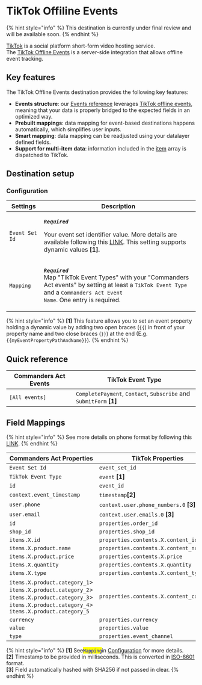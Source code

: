 # TikTok Offiline Events

{% hint style="info" %}
This destination is currently under final review and will be available soon.
{% endhint %}

[TikTok](https://www.tiktok.com/) is a social platform short-form video hosting service.\
The [TikTok Offline Events](https://ads.tiktok.com/marketing\_api/docs?id=1758428013689857) is a server-side integration that allows offline event tracking.

## Key features

The TikTok Offline Events destination provides the following key features:

* **Events structure**: our [Events reference](https://community.commandersact.com/platform-x/developers/tracking/events-reference) leverages [TikTok offline events](https://ads.tiktok.com/marketing\_api/docs?id=1758428013689857), meaning that your data is properly bridged to the expected fields in an optimized way.
* **Prebuilt mappings**: data mapping for event-based destinations happens automatically, which simplifies user inputs.
* **Smart mapping**: data mapping can be readjusted using your datalayer defined fields.
* **Support for multi-item data**: information included in the [item](https://community.commandersact.com/platform-x/developers/tracking/events-reference#item) array is dispatched to TikTok.

## Destination setup

### Configuration

| Settings       | Description                                                                                                                                                                                                                                                                          |
| -------------- | ------------------------------------------------------------------------------------------------------------------------------------------------------------------------------------------------------------------------------------------------------------------------------------ |
| `Event Set Id` | <p><em><strong><code>Required</code></strong></em></p><p>Your event set identifier value. More details are available following this <a href="https://ads.tiktok.com/marketing_api/docs?id=1758428013689857">LINK</a>. This setting supports dynamic values <strong>[1].</strong></p> |
| `Mapping`      | <p><em><strong><code>Required</code></strong></em><br>Map "TikTok Event Types" with your "Commanders Act events" by setting at least a <code>TikTok Event Type</code> and a <code>Commanders Act Event Name</code>. One entry is required.</p>                                       |

{% hint style="info" %}
**\[1]** This feature allows you to set an event property holding a dynamic value by adding two open braces (`{{`) in front of your property name and two close braces (`}}`) at the end (E.g. `{{myEventPropertyPathAndName}}`).
{% endhint %}

## Quick reference

| Commanders Act Events | TikTok Event Type                                                   |
| --------------------- | ------------------------------------------------------------------- |
| `[All events]`        | `CompletePayment`, `Contact`, `Subscribe` and `SubmitForm` **\[1]** |

## Field Mappings

{% hint style="info" %}
See more details on phone format by following this [LINK](https://ads.tiktok.com/gateway/docs/index?identify\_key=c0138ffadd90a955c1f0670a56fe348d1d40680b3c89461e09f78ed26785164b\&language=ENGLISH\&doc\_id=1758428013689857#item-link-User%20context%20object%20parameters).
{% endhint %}

<table><thead><tr><th width="330.6685580062746">Commanders Act Properties</th><th>TikTok Properties</th></tr></thead><tbody><tr><td><code>Event Set Id</code></td><td><code>event_set_id</code></td></tr><tr><td><code>TikTok Event Type</code></td><td><code>event</code> <strong>[1]</strong></td></tr><tr><td><code>id</code></td><td><code>event_id</code></td></tr><tr><td><code>context.event_timestamp</code></td><td><code>timestamp</code><strong>[2]</strong></td></tr><tr><td><code>user.phone</code></td><td><code>context.user.phone_numbers.0</code> <strong>[3]</strong></td></tr><tr><td><code>user.email</code></td><td><code>context.user.emails.0</code> <strong>[3]</strong></td></tr><tr><td><code>id</code></td><td><code>properties.order_id</code></td></tr><tr><td><code>shop_id</code></td><td><code>properties.shop_id</code></td></tr><tr><td><code>items.X.id</code></td><td><code>properties.contents.X.content_id</code></td></tr><tr><td><code>items.X.product.name</code></td><td><code>properties.contents.X.content_name</code></td></tr><tr><td><code>items.X.product.price</code></td><td><code>properties.contents.X.price</code></td></tr><tr><td><code>items.X.quantity</code></td><td><code>properties.contents.X.quantity</code></td></tr><tr><td><code>items.X.type</code></td><td><code>properties.contents.X.content_type</code></td></tr><tr><td><code>items.X.product.category_1</code>><br><code>items.X.product.category_2</code>><br><code>items.X.product.category_3</code>><br><code>items.X.product.category_4</code>><br><code>items.X.product.category_5</code></td><td><code>properties.contents.X.content_category</code></td></tr><tr><td><code>currency</code></td><td><code>properties.currency</code></td></tr><tr><td><code>value</code></td><td><code>properties.value</code></td></tr><tr><td><code>type</code></td><td><code>properties.event_channel</code></td></tr></tbody></table>

{% hint style="info" %}
**\[1]** See<mark style="color:blue;">`Mapping`</mark>in [Configuration](tiktok-offiline-events.md#configuration) for more details.\
**\[2]** Timestamp to be provided in milliseconds. This is converted in [ISO-8601](https://en.wikipedia.org/wiki/ISO\_8601) format.\
**\[3]** Field automatically hashed with SHA256 if not passed in clear.&#x20;
{% endhint %}

